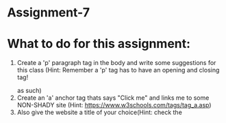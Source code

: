 # Assignment-7

# What to do for this assignment:
  1. Create a 'p' paragraph tag in the body and write some suggestions for this class (Hint: Remember a 'p' tag has to have an opening and closing tag! <p> </p> as such)
  2. Create an 'a' anchor tag thats says "Click me" and links me to some NON-SHADY site (Hint: https://www.w3schools.com/tags/tag_a.asp)
  3. Also give the website a title of your choice(Hint: check the <title> tag on the index.html)
  4. use the CSS file to target the paragraph tag: give turn the words' color into green!
  5. use the CSS file to give the body tag a new background color of 'powderblue'

# How to start
  1. Fork assignment repo to your own account
  2. Clone your fork of the repo to your local computer
  
# How to turn in
  1. Commit your changes and push them to your fork repo (Make sure you see your work updated in "Your.Username"/Assignment-7)
  2. Create a pull request to my original assignment 7 repo
